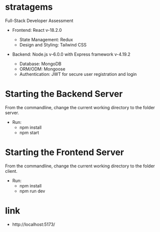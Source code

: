 # stratagems
 Full-Stack Developer Assessment

+ Frontend: React v-18.2.0
  - State Management:  Redux
  - Design and Styling:  Tailwind CSS

+ Backend: Node.js v-6.0.0 with Express framework v-4.19.2
   - Database: MongoDB
   - ORM/ODM:  Mongoose
   - Authentication: JWT for secure user registration and login

# Starting the Backend Server
From the commandline, change the current working directory to the folder server.
 + Run:
    - npm install
    - npm start

# Starting the Frontend Server
From the commandline, change the current working directory to the folder client.
 + Run:
    - npm install
    - npm run dev

# link 
  - http://localhost:5173/


